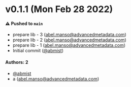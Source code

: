 # v0.1.1 (Mon Feb 28 2022)

#### ⚠️ Pushed to `main`

- prepare lib - 3 (abel.manso@advancedmetadata.com)
- prepare lib - 2 (abel.manso@advancedmetadata.com)
- prepare lib - 1 (abel.manso@advancedmetadata.com)
- Initial commit ([@abmist](https://github.com/abmist))

#### Authors: 2

- [@abmist](https://github.com/abmist)
- a (abel.manso@advancedmetadata.com)
